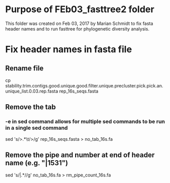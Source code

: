 # Purpose of FEb03_fasttree2 folder

This folder was created on Feb 03, 2017 by Marian Schmidt to fix fasta header names and to run fasttree for phylogenetic diversity analysis. 

# Fix header names in fasta file 
## Rename file
cp stability.trim.contigs.good.unique.good.filter.unique.precluster.pick.pick.an.unique_list.0.03.rep.fasta rep_16s_seqs.fasta

## Remove the tab 

### -e in sed command allows for multiple sed commands to be run in a single sed command 

sed 's/>.*\t/>/g' rep_16s_seqs.fasta > no_tab_16s.fa 

## Remove the pipe and number at end of header name (e.g.  "|1531") 
sed 's/|.*//g' no_tab_16s.fa > rm_pipe_count_16s.fa
